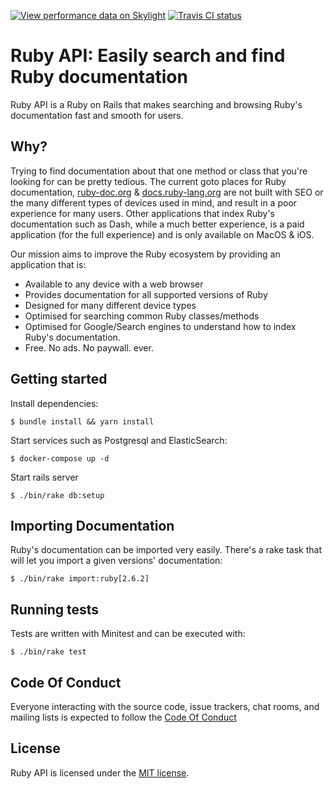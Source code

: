 [![View performance data on Skylight](https://badges.skylight.io/status/k1noEyWLdXuJ.svg)](https://oss.skylight.io/app/applications/k1noEyWLdXuJ)
[![Travis CI status](https://travis-ci.com/colby-swandale/ruby-api.svg?branch=master)](https://travis-ci.com/colby-swandale/ruby-api)

# Ruby API: Easily search and find Ruby documentation

Ruby API is a Ruby on Rails that makes searching and browsing Ruby's documentation fast and smooth for users.

## Why?

Trying to find documentation about that one method or class that you're looking for can be pretty tedious. The current goto places for Ruby documentation, [ruby-doc.org](https://ruby-doc.org) & [docs.ruby-lang.org](http://docs.ruby-lang.org) are not built with SEO or the many different types of devices used in mind, and result in a poor experience for many users. Other applications that index Ruby's documentation such as Dash, while a much better experience, is a paid application (for the full experience) and is only available on MacOS & iOS.

Our mission aims to improve the Ruby ecosystem by providing an application that is:

  * Available to any device with a web browser
  * Provides documentation for all supported versions of Ruby
  * Designed for many different device types
  * Optimised for searching common Ruby classes/methods
  * Optimised for Google/Search engines to understand how to index Ruby's documentation.
  * Free. No ads. No paywall. ever.

## Getting started

Install dependencies:

    $ bundle install && yarn install

Start services such as Postgresql and ElasticSearch:

    $ docker-compose up -d

Start rails server

    $ ./bin/rake db:setup

## Importing Documentation

Ruby's documentation can be imported very easily. There's a rake task that will let you import a given versions' documentation:

    $ ./bin/rake import:ruby[2.6.2]

## Running tests

Tests are written with Minitest and can be executed with:

    $ ./bin/rake test

## Code Of Conduct

Everyone interacting with the source code, issue trackers, chat rooms, and mailing lists is expected to follow the [Code Of Conduct](https://github.com/colby-swandale/ruby-api/blob/master/CODE_OF_CONDUCT.md)

## License

Ruby API is licensed under the [MIT license](https://github.com/colby-swandale/ruby-api/blob/master/LICENSE.md).
